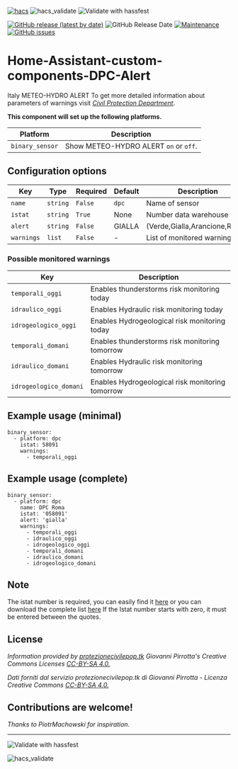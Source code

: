 [![hacs][hacsbadge]][hacs]
![hacs_validate](https://github.com/caiosweet/Home-Assistant-custom-components-DPC-Alert/workflows/Validate%20with%20HACS/badge.svg)
![Validate with hassfest](https://github.com/caiosweet/Home-Assistant-custom-components-DPC-Alert/workflows/Validate%20with%20hassfest/badge.svg)

[![GitHub release (latest by date)](https://img.shields.io/github/v/release/caiosweet/Home-Assistant-custom-components-DPC-Alert)](https://github.com/caiosweet/Home-Assistant-custom-components-DPC-Alert/releases)
![GitHub Release Date](https://img.shields.io/github/release-date/caiosweet/Home-Assistant-custom-components-DPC-Alert)
[![Maintenance](https://img.shields.io/badge/Maintained%3F-Yes-brightgreen.svg)](https://github.com/caiosweet/Home-Assistant-custom-components-DPC-Alert/graphs/commit-activity)
[![GitHub issues](https://img.shields.io/github/issues/caiosweet/Home-Assistant-custom-components-DPC-Alert)](https://github.com/caiosweet/Home-Assistant-custom-components-DPC-Alert/issues)

# Home-Assistant-custom-components-DPC-Alert
Italy METEO-HYDRO ALERT
To get more detailed information about parameters of warnings visit [*Civil Protection Department*](http://www.protezionecivile.gov.it/risk-activities/meteo-hydro/activities/prediction-prevention/central-functional-centre-meteo-hydrogeological/meteo-hydro-alert).

**This component will set up the following platforms.**

Platform | Description
-- | --
`binary_sensor` | Show METEO-HYDRO ALERT `on` or `off`.


## Configuration options

| Key | Type | Required | Default | Description |
| --- | --- | --- | --- | --- |
| `name` | `string` | `False` | `dpc` | Name of sensor |
| `istat` | `string` | `True` | None | Number data warehouse I.Stat |
| `alert` | `string` | `False` | GIALLA | (Verde,Gialla,Arancione,Rossa) |
| `warnings` | `list` | `False` | - | List of monitored warnings |

### Possible monitored warnings

| Key | Description |
| --- | --- | 
| `temporali_oggi` | Enables thunderstorms risk monitoring today |
| `idraulico_oggi` | Enables Hydraulic risk monitoring today |
| `idrogeologico_oggi` | Enables Hydrogeological risk monitoring today |
| `temporali_domani` | Enables thunderstorms risk monitoring tomorrow |
| `idraulico_domani` | Enables Hydraulic risk monitoring tomorrow |
| `idrogeologico_domani` | Enables Hydrogeological risk monitoring tomorrow |

## Example usage (minimal)

```
binary_sensor:
  - platform: dpc
    istat: 58091
    warnings:
      - temporali_oggi
```

## Example usage (complete)

```
binary_sensor:
  - platform: dpc
    name: DPC Roma
    istat: '058091'
    alert: 'gialla'
    warnings:
      - temporali_oggi
      - idraulico_oggi
      - idrogeologico_oggi
      - temporali_domani
      - idraulico_domani
      - idrogeologico_domani
```

## Note

The istat number is required, you can easily find it [here](https://www.paginebianche.it/codice-istat)
or you can download the complete list [here](https://www.istat.it/storage/codici-unita-amministrative/Elenco-codici-statistici-e-denominazioni-delle-unita-territoriali.zip)
If the Istat number starts with zero, it must be entered between the quotes.

## License

_Information provided by [*protezionecivilepop.tk*](http://www.protezionecivilepop.tk/) Giovanni Pirrotta's Creative Commons Licenses [*CC-BY-SA 4.0.*](https://creativecommons.org/licenses/by-sa/4.0/)_

_Dati forniti dal servizio protezionecivilepop.tk di Giovanni Pirrotta - Licenza Creative Commons [*CC-BY-SA 4.0.*](https://creativecommons.org/licenses/by-sa/4.0/deed.it)_


## Contributions are welcome!

_Thanks to PiotrMachowski for inspiration._ 


***

[hacs]: https://github.com/custom-components/hacs
[hacsbadge]: https://img.shields.io/badge/HACS-Default-orange.svg

![Validate with hassfest](https://github.com/caiosweet/Home-Assistant-custom-components-DPC-Alert/workflows/Validate%20with%20hassfest/badge.svg)


![hacs_validate](https://github.com/caiosweet/Home-Assistant-custom-components-DPC-Alert/workflows/Validate%20with%20HACS/badge.svg)
